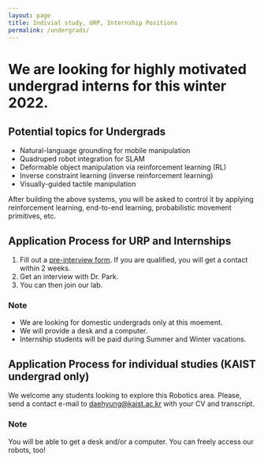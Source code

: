 ```yaml
---
layout: page
title: Indivial study, URP, Internship Positions
permalink: /undergrads/
---
```


# We are looking for highly motivated undergrad interns for this winter 2022.

## Potential topics for Undergrads
- Natural-language grounding for mobile manipulation
- Quadruped robot integration for SLAM
- Deformable object manipulation via reinforcement learning (RL)
- Inverse constraint learning (inverse reinforcement learning)
- Visually-guided tactile manipulation 

After building the above systems, you will be asked to control it by applying reinforcement learning, end-to-end learning, probabilistic movement primitives, etc. 

## Application Process for URP and Internships 
1. Fill out a <a href="https://docs.google.com/forms/d/1fbOFI3ML3-3dVU44x4nC6wAQklnbhPCmnANIR2IJSFc/viewform?gxids=7628&edit_requested=true"> <U>pre-interview form</U></a>. If you are qualified, you will get a contact within 2 weeks.
2. Get an interview with Dr. Park.
3. You can then join our lab.

### Note
- We are looking for domestic undergrads only at this moement. 
- We will provide a desk and a computer.
- Internship students will be paid during Summer and Winter vacations.


## Application Process for individual studies (KAIST undergrad only)
We welcome any students looking to explore this Robotics area. Please, send a contact e-mail to <daehyung@kaist.ac.kr> with your CV and transcript. 

### Note
You will be able to get a desk and/or a computer. You can freely access our robots, too!
